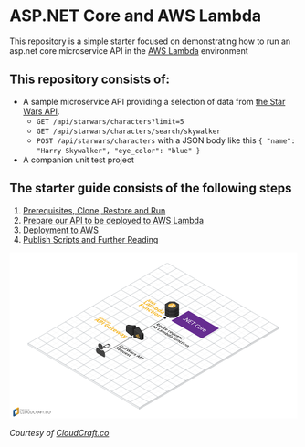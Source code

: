 # ASP.NET Core and AWS Lambda
This repository is a simple starter focused on demonstrating how to run an asp.net core microservice API in the [AWS Lambda](https://aws.amazon.com/lambda/) environment

## This repository consists of:

*   A sample microservice API providing a selection of data from [the Star Wars API](https://swapi.co/).
    * `GET /api/starwars/characters?limit=5`
    * `GET /api/starwars/characters/search/skywalker`
    * `POST /api/starwars/characters` with a JSON body like this `{ "name": "Harry Skywalker", "eye_color": "blue" }`
*   A companion unit test project

## The starter guide consists of the following steps
1.  [Prerequisites, Clone, Restore and Run](STEP1.md)
2.  [Prepare our API to be deployed to AWS Lambda](STEP2.md)
3.  [Deployment to AWS](STEP3.md)
4.  [Publish Scripts and Further Reading](STEP4.md)

![Diagram of .NET Microservice on AWS Lambda](ASP.NET_Core_on_Lambda.png)

*Courtesy of [CloudCraft.co](https://cloudcraft.co)*
